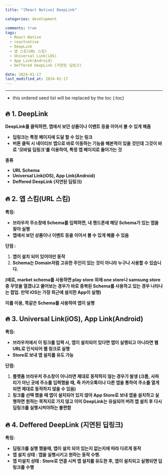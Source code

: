 ```yaml
---
title: "[React Native] DeepLink"

categories: development

comments: true
tags:
  - React-Native
  - reactnative
  - DeepLink
  - 앱 스킴(URL 스킴)
  - Universal Link(iOS)
  - App Link(Android)
  - Deffered DeepLink (지연된 딥링크)

date: 2024-01-17
last_modified_at: 2024-01-17
---
```


---

<!-- prettier-ignore -->
* this ordered seed list will be replaced by the toc 
{:toc}

## **🔥 1. DeepLink**

**DeepLink를 클릭하면, 앱에서 보던 상품이나 이벤트 등을 이어서 볼 수 있게 해줌**

- **딥링크는 특정 페이지에 도달 할 수 있는 링크**
- **버튼 클릭 시 네이티브 앱으로 바로 이동하는 기능을 해본적이 있을 것인데 그것이 바로 '모바일 딥링크'를 이용하여, 특정 앱 페이지로 들어가는 것**

**종류**

- **URL Schema**
- **Universal Link(iOS), App Link(Android)**
- **Deffered DeepLink (지연된 딥링크)**

## **🔥 2. 앱 스킴(URL 스킴)**

**특징:**

- **브라우저 주소창에 Schema를 입력하면, 내 핸드폰에 해당 Schema가 있는 앱을 찾아 실행**
- **앱에서 보던 상품이나 이벤트 등을 이어서 볼 수 있게 해줄 수 있음**

**단점 :**

1. **앱이 설치 되어 있어야만 동작**
2. **Schema는 Domain처럼 고유한 주인이 있는 것이 아니라 누구나 사용할 수 있습니다.**

**(예로, market schema를 사용하면 play store 외에 one store나 samsung store 중 무엇을 열겠냐고 물어보는 경우가 바로 중복된 Schema를 사용하고 있는 경우 나타나는 팝업. 만약 iOS는 가장 최근에 설치한 App이 실행)**

**이를 이용, 똑같은 Schema를 사용하여 앱이 실행**

## **🔥 3. Universal Link(iOS)**, **App Link(Android)**

**특징:**

- **브라우저에서 이 링크를 입력 시, 앱이 설치되어 있다면 앱이 실행되고 아니라면 웹 URL로 인식되어 웹 링크로 실행**
- **Store로 보내 앱 설치를 유도 가능**

**단점:**

1. **플랫폼 브라우저 주소창이 아니라면 제대로 동작하지 않는 경우가 발생 (크롬, 사파리가 아닌 곳에 주소를 입력했을 때, 즉 카카오톡이나 다른 앱을 통하여 주소를 열게 되면 제대로 동작하지 않을 수 있음)**
2. **링크를 선택 했을 때 앱이 설치되어 있지 않아 App Store로 보내 앱을 설치하고 실행하면 원하는 목적지로 가지 않고 이미 DeepLink는 유실되어 버려 앱 설치 후 다시 딥링크를 실행시켜야하는 불편함**

## **🔥 4. Deffered DeepLink (지연된 딥링크)**

**특징:**

- **딥링크를 실행 했을때, 앱이 설치 되어 있는지 없는지에 따라 다르게 동작**
- **앱 설치 상태 : 앱을 실행시키고 원하는 동작 수행.**
- **앱 미설치 상태 : Store로 연결 시켜 앱 설치를 유도한 후, 앱이 설치되고 실행되면 딥링크를 수행**
